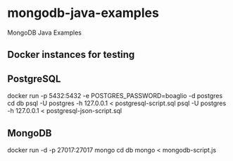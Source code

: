 # mongodb-java-examples
MongoDB Java Examples



## Docker instances for testing

## PostgreSQL 

docker run -p 5432:5432  -e POSTGRES_PASSWORD=boaglio -d postgres 
cd db
psql -U postgres -h 127.0.0.1 < postgresql-script.sql 
psql -U postgres -h 127.0.0.1 < postgresql-json-script.sql 

## MongoDB 

docker run  -d -p 27017:27017  mongo
cd db
mongo < mongodb-script.js

